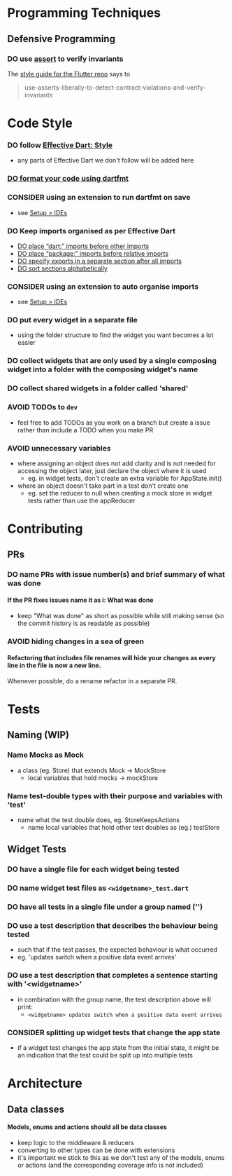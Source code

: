 # Programming Techniques

## Defensive Programming

### DO use [assert](https://dart.dev/guides/language/language-tour#assert) to verify invariants

The [style guide for the Flutter repo](https://github.com/flutter/flutter/wiki/Style-guide-for-Flutter-repo#use-asserts-liberally-to-detect-contract-violations-and-verify-invariants) says to

> use-asserts-liberally-to-detect-contract-violations-and-verify-invariants

# Code Style

### DO follow [Effective Dart: Style](https://dart.dev/guides/language/effective-dart/style)

- any parts of Effective Dart we don't follow will be added here

### [DO format your code using dartfmt](https://dart.dev/guides/language/effective-dart/style#do-format-your-code-using-dartfmt)

### CONSIDER using an extension to run dartfmt on save

- see [Setup > IDEs](https://github.com/crowdleague/crowdleague/wiki/Setup#ides)

### DO Keep imports organised as per Effective Dart

- [DO place “dart:” imports before other imports](https://dart.dev/guides/language/effective-dart/style#do-place-dart-imports-before-other-imports)
- [DO place “package:” imports before relative imports](https://dart.dev/guides/language/effective-dart/style#do-place-package-imports-before-relative-imports)
- [DO specify exports in a separate section after all imports](https://dart.dev/guides/language/effective-dart/style#do-specify-exports-in-a-separate-section-after-all-imports)
- [DO sort sections alphabetically](https://dart.dev/guides/language/effective-dart/style#do-sort-sections-alphabetically)

### CONSIDER using an extension to auto organise imports

- see [Setup > IDEs](https://github.com/crowdleague/crowdleague/wiki/Setup#ides)

### DO put every widget in a separate file

- using the folder structure to find the widget you want becomes a lot easier

### DO collect widgets that are only used by a single composing widget into a folder with the composing widget's name

### DO collect shared widgets in a folder called 'shared'

### AVOID TODOs to `dev`

- feel free to add TODOs as you work on a branch but create a issue rather than include a TODO when you make PR

### AVOID unnecessary variables

- where assigning an object does not add clarity and is not needed for accessing the object later, just declare the object where it is used
  - eg. in widget tests, don't create an extra variable for AppState.init()
- where an object doesn't take part in a test don't create one
  - eg. set the reducer to null when creating a mock store in widget tests rather than use the appReducer

# Contributing

## PRs

### DO name PRs with issue number(s) and brief summary of what was done

#### If the PR fixes issues name it as i<num>: What was done

- keep "What was done" as short as possible while still making sense (so the commit history is as readable as possible)

### AVOID hiding changes in a sea of green

#### Refactoring that includes file renames will hide your changes as every line in the file is now a new line.

Whenever possible, do a rename refactor in a separate PR.

# Tests

## Naming (WIP)

### Name Mocks as Mock

- a class (eg. Store) that extends Mock → MockStore
  - local variables that hold mocks → mockStore

### Name test-double types with their purpose and variables with 'test'

- name what the test double does, eg. StoreKeepsActions
  - name local variables that hold other test doubles as (eg.) testStore

## Widget Tests

### DO have a single file for each widget being tested

### DO name widget test files as `<widgetname>_test.dart`

### DO have all tests in a single file under a group named ('<widgetname>')

### DO use a test description that describes the behaviour being tested

- such that if the test passes, the expected behaviour is what occurred
- eg. 'updates switch when a positive data event arrives'

### DO use a test description that completes a sentence starting with '\<widgetname\>'

- in combination with the group name, the test description above will print:
  - `<widgetname> updates switch when a positive data event arrives`

### CONSIDER splitting up widget tests that change the app state

- if a widget test changes the app state from the initial state, it might be an indication that the test could be split up into multiple tests

# Architecture

## Data classes

#### Models, enums and actions should all be data classes

- keep logic to the middleware & reducers
- converting to other types can be done with extensions
- it's important we stick to this as we don't test any of the models, enums or actions (and the corresponding coverage info is not included)
